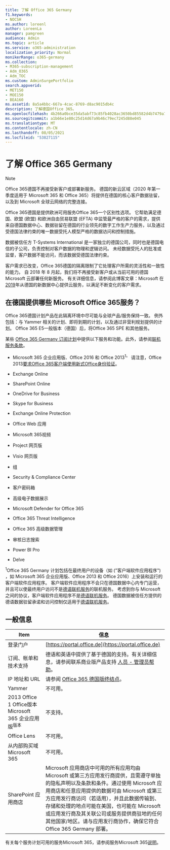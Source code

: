 ```yaml
---
title: 了解 Office 365 Germany
f1.keywords:
- NOCSH
ms.author: loreenl
author: LoreenLa
manager: pamgreen
audience: Admin
ms.topic: article
ms.service: o365-administration
localization_priority: Normal
monikerRange: o365-germany
ms.collection:
- M365-subscription-management
- Adm_O365
- Adm_TOC
ms.custom: AdminSurgePortfolio
search.appverid:
- MET150
- MOE150
- BEA160
ms.assetid: 8a5a4bbc-667a-4cac-8769-d8ac9015db4c
description: 了解德国Office 365。
ms.openlocfilehash: 4b266a0bce35da5abf73c85fb4028ac3650bd85582d4b7479a78359bbc89a3e0
ms.sourcegitcommit: a1b66e1e80c25d14d67a9b46c79ec7245d88e045
ms.translationtype: MT
ms.contentlocale: zh-CN
ms.lasthandoff: 08/05/2021
ms.locfileid: "53827115"
---
```

# <a name="learn-about-office-365-germany"></a>了解 Office 365 Germany

> [!NOTE]
> Office 365德国不再接受新客户或部署新服务。 德国的新云区域（2020 年第一季度适用于 Microsoft 365 和 Office 365）将提供在德国的核心客户数据驻留，以及到 Microsoft 全球云网络的完整连接。

Office 365德国是提供欧洲可用服务Office 365一个区别性选项。 它帮助满足德国、欧盟 (欧盟) 和欧洲自由贸易联盟 (EFTA) 中监管最严格的客户的需求，提供来自德国数据中心、数据驻留在德国的行业领先的数字工作生产力服务，以及通过受德国法律约束的唯一数据受托人模型严格的数据访问和控制措施。
  
数据被信任方 T-Systems International 是一家独立的德国公司，同时也是德国电信的子公司，负责控制对客户数据的物理和逻辑访问。 未经数据受托人的批准或监督，客户数据不能访问，而该数据受德国法律约束。
  
客户需求已改变，Office 365德国的隔离限制了它处理客户所需的灵活性和一致性的能力。 自 2018 年 8 月起，我们将不再接受新客户或从当前可用的德国 Microsoft 云部署任何新服务。 有关详细信息，请参阅此博客文章：Microsoft 在 [2019](https://go.microsoft.com/fwlink/p/?linkid=839016)年从德国的新数据中心提供云服务，以满足不断变化的客户需求。
  
## <a name="which-microsoft-online-services-are-available-in-office-365-germany"></a>在德国提供哪些 Microsoft Office 365服务？

Office 365德国计划产品在此隔离环境中尽可能与全球产品/服务保持一致。 例外包括：与 Yammer 相关的计划、即将到期的计划，以及通过非营利规划提供的计划。 Office 365 E5一般版本（德国）后，将Office 365 SPE 和其他服务。 
  
某些 [Office 365 Germany 订阅计划](https://go.microsoft.com/fwlink/p/?linkid=839016)中提供以下服务和功能。此外，请参阅[联机服务条款](https://microsoftvolumelicensing.com/DocumentSearch.aspx?Mode=3&amp;DocumentTypeId=46)。
  
- Microsoft 365 企业应用版、Office 2016 和 Office 2013<sup>1。</sup> 请注意，Office 2013[要求Office 365客户端使用新式Office身份验证](../../enterprise/modern-auth-for-office-2013-and-2016.md)。
    
- Exchange Online
    
- SharePoint Online
    
- OneDrive for Business
    
- Skype for Business
    
- Exchange Online Protection
    
- Office Web 应用
    
- Microsoft 365视频
    
- Project 网页版
    
- Visio 网页版
    
- 组
    
- Security &amp; Compliance Center
    
- 客户密码箱
    
- 高级电子数据展示
    
- Microsoft Defender for Office 365
    
- Office 365 Threat Intelligence
    
- Office 365 高级数据管理
    
- 审核日志搜索
    
- Power BI Pro
    
- Delve
    
<sup>1</sup>Office 365 Germany 计划包括在最终用户的设备（如 ("客户端软件应用程序") ，如 Microsoft 365 企业应用版、Office 2013 和 Office 2016）上安装和运行的客户端软件应用程序。 客户端软件应用程序不会只在德国数据中心内专门运营，并且可以使最终用户访问不是[德语联机服务](https://microsoftvolumelicensing.com/DocumentSearch.aspx?Mode=3&amp;DocumentTypeId=58)的联机服务。 考虑到你与 Microsoft 之间的协议，客户端软件应用程序不是[德语联机服务](https://microsoftvolumelicensing.com/DocumentSearch.aspx?Mode=3&amp;DocumentTypeId=58)。 德国数据被信任方提供的德语数据驻留承诺和访问控制仅适用于[德语联机服务](https://microsoftvolumelicensing.com/DocumentSearch.aspx?Mode=3&amp;DocumentTypeId=58)。
  
## <a name="general-information"></a>一般信息

|Item|信息|
|-----|-----|
|登录门户  <br/> |[https://portal.office.de](https://portal.office.de)  <br/> |
|订阅、帐单和技术支持  <br/> |德语和英语中提供了基于德国的支持。有关详细信息，请参阅联系商业版产品支持 [人员 - 管理员帮助](../../business-video/get-help-support.md)。  <br/> |
|IP 地址和 URL  <br/> |请参阅 [Office 365 德国版终结点](../../enterprise/microsoft-365-germany-endpoints.md)。  <br/> |
|Yammer  <br/> |不可用。  <br/> |
|2013 Office 1 Office版本Microsoft 365 企业应用版<sup>版本</sup> <br/> |不支持。  <br/> |
|Office Lens  <br/> |不可用。  <br/> |
|从内部购买域Microsoft 365  <br/> |不可用。  <br/> |
|SharePoint 应用商店  <br/> |Microsoft 应用商店中可用的所有应用均由 Microsoft 或第三方应用发行商提供，且需遵守单独的隐私声明以及条款和条件。通过使用 Microsoft 应用商店和任意应用提供的数据可由 Microsoft 或第三方应用发行商访问（若适用），并且此数据传输到、存储和处理的地点可能在美国，也可能在 Microsoft 或应用发行商及其关联公司或服务提供商驻地的任何其他国家/地区。请与应用发行商协作，确保它符合 Office 365 Germany 部署。  <br/> |
   
有关每个服务计划可用的服务Microsoft 365，请参阅服务Microsoft 365[说明](/office365/servicedescriptions/office-365-platform-service-description/office-365-platform-service-description)。